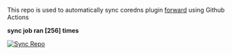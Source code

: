 This repo is used to automatically sync coredns plugin [forward](https://github.com/QZLin/forward) using Github Actions

**sync job ran [256] times**

[![Sync Repo](https://github.com/QZLin/coredns-extract/actions/workflows/sync.yaml/badge.svg)](https://github.com/QZLin/coredns-extract/actions/workflows/sync.yaml)
